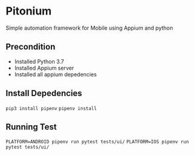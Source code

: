 # Pitonium

Simple automation framework for Mobile using Appium and python

## Precondition

- Installed Python 3.7
- Installed Appium server
- Installed all appium depedencies

## Install Depedencies

`pip3 install pipenv`
`pipenv install`

## Running Test

`PLATFORM=ANDROID pipenv run pytest tests/ui/`
`PLATFORM=IOS pipenv run pytest tests/ui/`
